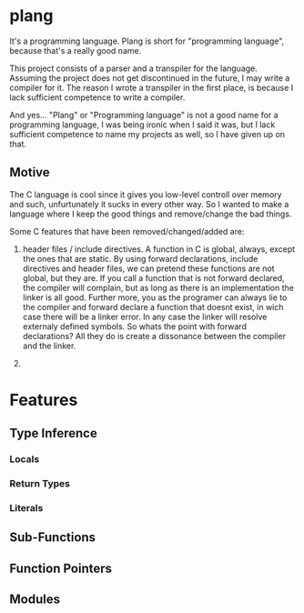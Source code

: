 # plang

It's a programming language. Plang is short for "programming language", because that's a really good name.

This project consists of a parser and a transpiler for the language. Assuming the project does not get discontinued in the future, I may write a compiler for it.
The reason I wrote a transpiler in the first place, is because I lack sufficient competence to write a compiler.

And yes... "Plang" or "Programming language" is not a good name for a programming language, I was being ironic when I said it was, but I lack sufficient competence to name my projects as well, so I have given up on that.

## Motive
The C language is cool since it gives you low-level controll over memory and such, unfurtunately it sucks in every other way. So I wanted to make a language where I keep the good things and remove/change the bad things. 

Some C features that have been removed/changed/added are:

1. header files / include directives. A function in C is global, always, except the ones that are static. By using forward declarations, include directives and header files, we can pretend these functions are not global, but they are. If you call a function that is not forward declared, the compiler will complain, but as long as there is an implementation the linker is all good. Further more, you as the programer can always lie to the compiler and forward declare a function that doesnt exist, in wich case there will be a linker error. In any case the linker will resolve externaly defined symbols. So whats the point with forward declarations? All they do is create a dissonance between the compiler and the linker.

2. 





# Features

## Type Inference

### Locals
### Return Types
### Literals

## Sub-Functions

## Function Pointers

## Modules

